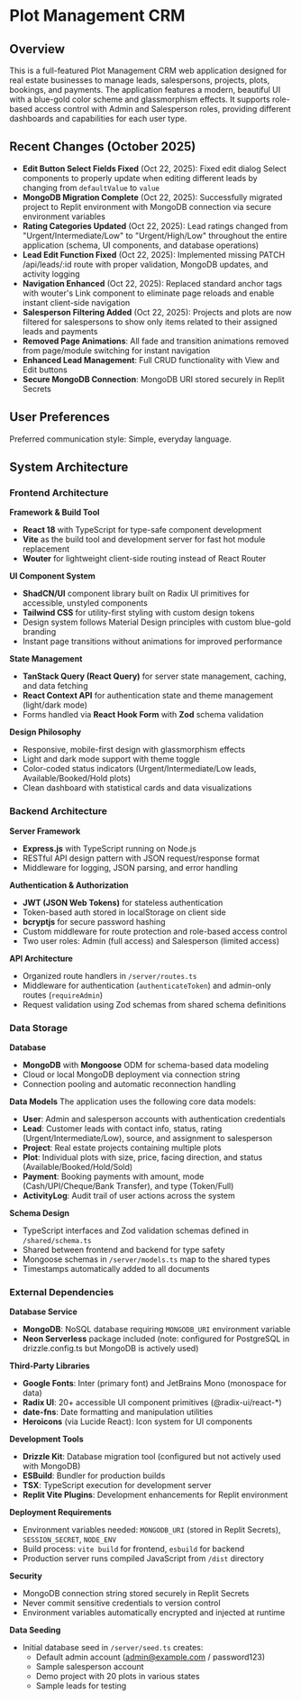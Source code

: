 # Plot Management CRM

## Overview

This is a full-featured Plot Management CRM web application designed for real estate businesses to manage leads, salespersons, projects, plots, bookings, and payments. The application features a modern, beautiful UI with a blue-gold color scheme and glassmorphism effects. It supports role-based access control with Admin and Salesperson roles, providing different dashboards and capabilities for each user type.

## Recent Changes (October 2025)

- **Edit Button Select Fields Fixed** (Oct 22, 2025): Fixed edit dialog Select components to properly update when editing different leads by changing from `defaultValue` to `value`
- **MongoDB Migration Complete** (Oct 22, 2025): Successfully migrated project to Replit environment with MongoDB connection via secure environment variables
- **Rating Categories Updated** (Oct 22, 2025): Lead ratings changed from "Urgent/Intermediate/Low" to "Urgent/High/Low" throughout the entire application (schema, UI components, and database operations)
- **Lead Edit Function Fixed** (Oct 22, 2025): Implemented missing PATCH /api/leads/:id route with proper validation, MongoDB updates, and activity logging
- **Navigation Enhanced** (Oct 22, 2025): Replaced standard anchor tags with wouter's Link component to eliminate page reloads and enable instant client-side navigation
- **Salesperson Filtering Added** (Oct 22, 2025): Projects and plots are now filtered for salespersons to show only items related to their assigned leads and payments
- **Removed Page Animations**: All fade and transition animations removed from page/module switching for instant navigation
- **Enhanced Lead Management**: Full CRUD functionality with View and Edit buttons
- **Secure MongoDB Connection**: MongoDB URI stored securely in Replit Secrets

## User Preferences

Preferred communication style: Simple, everyday language.

## System Architecture

### Frontend Architecture

**Framework & Build Tool**
- **React 18** with TypeScript for type-safe component development
- **Vite** as the build tool and development server for fast hot module replacement
- **Wouter** for lightweight client-side routing instead of React Router

**UI Component System**
- **ShadCN/UI** component library built on Radix UI primitives for accessible, unstyled components
- **Tailwind CSS** for utility-first styling with custom design tokens
- Design system follows Material Design principles with custom blue-gold branding
- Instant page transitions without animations for improved performance

**State Management**
- **TanStack Query (React Query)** for server state management, caching, and data fetching
- **React Context API** for authentication state and theme management (light/dark mode)
- Forms handled via **React Hook Form** with **Zod** schema validation

**Design Philosophy**
- Responsive, mobile-first design with glassmorphism effects
- Light and dark mode support with theme toggle
- Color-coded status indicators (Urgent/Intermediate/Low leads, Available/Booked/Hold plots)
- Clean dashboard with statistical cards and data visualizations

### Backend Architecture

**Server Framework**
- **Express.js** with TypeScript running on Node.js
- RESTful API design pattern with JSON request/response format
- Middleware for logging, JSON parsing, and error handling

**Authentication & Authorization**
- **JWT (JSON Web Tokens)** for stateless authentication
- Token-based auth stored in localStorage on client side
- **bcryptjs** for secure password hashing
- Custom middleware for route protection and role-based access control
- Two user roles: Admin (full access) and Salesperson (limited access)

**API Architecture**
- Organized route handlers in `/server/routes.ts`
- Middleware for authentication (`authenticateToken`) and admin-only routes (`requireAdmin`)
- Request validation using Zod schemas from shared schema definitions

### Data Storage

**Database**
- **MongoDB** with **Mongoose** ODM for schema-based data modeling
- Cloud or local MongoDB deployment via connection string
- Connection pooling and automatic reconnection handling

**Data Models**
The application uses the following core data models:
- **User**: Admin and salesperson accounts with authentication credentials
- **Lead**: Customer leads with contact info, status, rating (Urgent/Intermediate/Low), source, and assignment to salesperson
- **Project**: Real estate projects containing multiple plots
- **Plot**: Individual plots with size, price, facing direction, and status (Available/Booked/Hold/Sold)
- **Payment**: Booking payments with amount, mode (Cash/UPI/Cheque/Bank Transfer), and type (Token/Full)
- **ActivityLog**: Audit trail of user actions across the system

**Schema Design**
- TypeScript interfaces and Zod validation schemas defined in `/shared/schema.ts`
- Shared between frontend and backend for type safety
- Mongoose schemas in `/server/models.ts` map to the shared types
- Timestamps automatically added to all documents

### External Dependencies

**Database Service**
- **MongoDB**: NoSQL database requiring `MONGODB_URI` environment variable
- **Neon Serverless** package included (note: configured for PostgreSQL in drizzle.config.ts but MongoDB is actively used)

**Third-Party Libraries**
- **Google Fonts**: Inter (primary font) and JetBrains Mono (monospace for data)
- **Radix UI**: 20+ accessible UI component primitives (@radix-ui/react-*)
- **date-fns**: Date formatting and manipulation utilities
- **Heroicons** (via Lucide React): Icon system for UI components

**Development Tools**
- **Drizzle Kit**: Database migration tool (configured but not actively used with MongoDB)
- **ESBuild**: Bundler for production builds
- **TSX**: TypeScript execution for development server
- **Replit Vite Plugins**: Development enhancements for Replit environment

**Deployment Requirements**
- Environment variables needed: `MONGODB_URI` (stored in Replit Secrets), `SESSION_SECRET`, `NODE_ENV`
- Build process: `vite build` for frontend, `esbuild` for backend
- Production server runs compiled JavaScript from `/dist` directory

**Security**
- MongoDB connection string stored securely in Replit Secrets
- Never commit sensitive credentials to version control
- Environment variables automatically encrypted and injected at runtime

**Data Seeding**
- Initial database seed in `/server/seed.ts` creates:
  - Default admin account (admin@example.com / password123)
  - Sample salesperson account
  - Demo project with 20 plots in various states
  - Sample leads for testing